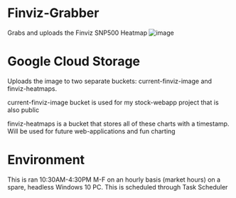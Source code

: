 # Finviz-Grabber
 Grabs and uploads the Finviz SNP500 Heatmap
![image](https://user-images.githubusercontent.com/31077794/172039661-c93798b6-4093-42c0-af0c-981f21ead0e7.png)


# Google Cloud Storage
Uploads the image to two separate buckets: current-finviz-image and finviz-heatmaps.

current-finviz-image bucket is used for my stock-webapp project that is also public

finviz-heatmaps is a bucket that stores all of these charts with a timestamp. Will be used for future web-applications and fun charting

# Environment

This is ran 10:30AM-4:30PM M-F on an hourly basis (market hours) on a spare, headless Windows 10 PC.
This is scheduled through Task Scheduler
